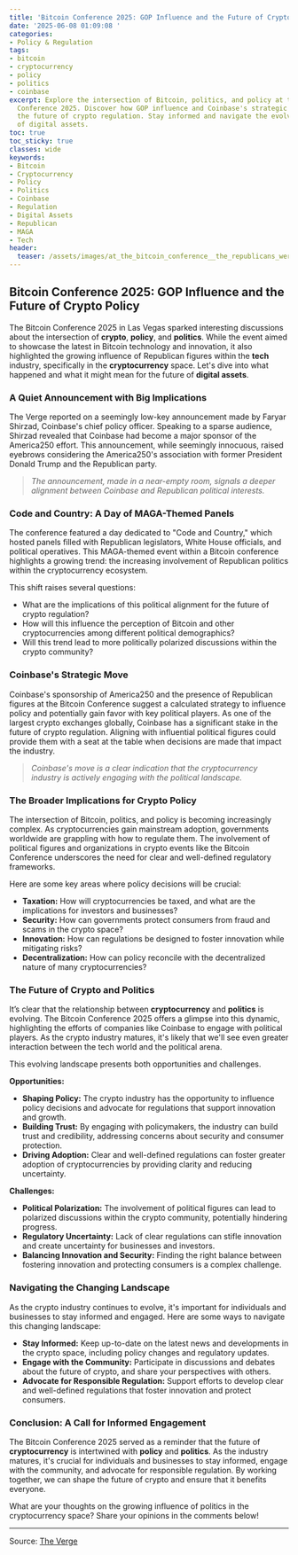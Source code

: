 ```yaml
---
title: 'Bitcoin Conference 2025: GOP Influence and the Future of Crypto Policy'
date: '2025-06-08 01:09:08 '
categories:
- Policy & Regulation
tags:
- bitcoin
- cryptocurrency
- policy
- politics
- coinbase
excerpt: Explore the intersection of Bitcoin, politics, and policy at the Bitcoin
  Conference 2025. Discover how GOP influence and Coinbase's strategic moves are shaping
  the future of crypto regulation. Stay informed and navigate the evolving landscape
  of digital assets.
toc: true
toc_sticky: true
classes: wide
keywords:
- Bitcoin
- Cryptocurrency
- Policy
- Politics
- Coinbase
- Regulation
- Digital Assets
- Republican
- MAGA
- Tech
header:
  teaser: /assets/images/at_the_bitcoin_conference__the_republicans_were_fo_20250608010908.png
---
```


## Bitcoin Conference 2025: GOP Influence and the Future of Crypto Policy

The Bitcoin Conference 2025 in Las Vegas sparked interesting discussions about the intersection of **crypto**, **policy**, and **politics**. While the event aimed to showcase the latest in Bitcoin technology and innovation, it also highlighted the growing influence of Republican figures within the **tech** industry, specifically in the **cryptocurrency** space. Let's dive into what happened and what it might mean for the future of **digital assets**.

### A Quiet Announcement with Big Implications

The Verge reported on a seemingly low-key announcement made by Faryar Shirzad, Coinbase's chief policy officer. Speaking to a sparse audience, Shirzad revealed that Coinbase had become a major sponsor of the America250 effort. This announcement, while seemingly innocuous, raised eyebrows considering the America250's association with former President Donald Trump and the Republican party.

> *The announcement, made in a near-empty room, signals a deeper alignment between Coinbase and Republican political interests.* 

### Code and Country: A Day of MAGA-Themed Panels

The conference featured a day dedicated to "Code and Country," which hosted panels filled with Republican legislators, White House officials, and political operatives. This MAGA-themed event within a Bitcoin conference highlights a growing trend: the increasing involvement of Republican politics within the cryptocurrency ecosystem.

This shift raises several questions:

*   What are the implications of this political alignment for the future of crypto regulation?
*   How will this influence the perception of Bitcoin and other cryptocurrencies among different political demographics?
*   Will this trend lead to more politically polarized discussions within the crypto community?

### Coinbase's Strategic Move

Coinbase's sponsorship of America250 and the presence of Republican figures at the Bitcoin Conference suggest a calculated strategy to influence policy and potentially gain favor with key political players. As one of the largest crypto exchanges globally, Coinbase has a significant stake in the future of crypto regulation. Aligning with influential political figures could provide them with a seat at the table when decisions are made that impact the industry.

> *Coinbase's move is a clear indication that the cryptocurrency industry is actively engaging with the political landscape.* 

### The Broader Implications for Crypto Policy

The intersection of Bitcoin, politics, and policy is becoming increasingly complex. As cryptocurrencies gain mainstream adoption, governments worldwide are grappling with how to regulate them. The involvement of political figures and organizations in crypto events like the Bitcoin Conference underscores the need for clear and well-defined regulatory frameworks.

Here are some key areas where policy decisions will be crucial:

*   **Taxation:** How will cryptocurrencies be taxed, and what are the implications for investors and businesses?
*   **Security:** How can governments protect consumers from fraud and scams in the crypto space?
*   **Innovation:** How can regulations be designed to foster innovation while mitigating risks?
*   **Decentralization:** How can policy reconcile with the decentralized nature of many cryptocurrencies?

### The Future of Crypto and Politics

It’s clear that the relationship between **cryptocurrency** and **politics** is evolving. The Bitcoin Conference 2025 offers a glimpse into this dynamic, highlighting the efforts of companies like Coinbase to engage with political players. As the crypto industry matures, it's likely that we'll see even greater interaction between the tech world and the political arena.

This evolving landscape presents both opportunities and challenges.

**Opportunities:**

*   **Shaping Policy:** The crypto industry has the opportunity to influence policy decisions and advocate for regulations that support innovation and growth.
*   **Building Trust:** By engaging with policymakers, the industry can build trust and credibility, addressing concerns about security and consumer protection.
*   **Driving Adoption:** Clear and well-defined regulations can foster greater adoption of cryptocurrencies by providing clarity and reducing uncertainty.

**Challenges:**

*   **Political Polarization:** The involvement of political figures can lead to polarized discussions within the crypto community, potentially hindering progress.
*   **Regulatory Uncertainty:** Lack of clear regulations can stifle innovation and create uncertainty for businesses and investors.
*   **Balancing Innovation and Security:** Finding the right balance between fostering innovation and protecting consumers is a complex challenge.

### Navigating the Changing Landscape

As the crypto industry continues to evolve, it's important for individuals and businesses to stay informed and engaged. Here are some ways to navigate this changing landscape:

*   **Stay Informed:** Keep up-to-date on the latest news and developments in the crypto space, including policy changes and regulatory updates.
*   **Engage with the Community:** Participate in discussions and debates about the future of crypto, and share your perspectives with others.
*   **Advocate for Responsible Regulation:** Support efforts to develop clear and well-defined regulations that foster innovation and protect consumers.

### Conclusion: A Call for Informed Engagement

The Bitcoin Conference 2025 served as a reminder that the future of **cryptocurrency** is intertwined with **policy** and **politics**. As the industry matures, it's crucial for individuals and businesses to stay informed, engage with the community, and advocate for responsible regulation. By working together, we can shape the future of crypto and ensure that it benefits everyone.

What are your thoughts on the growing influence of politics in the cryptocurrency space? Share your opinions in the comments below!

---

Source: [The Verge](https://www.theverge.com/cryptocurrency/679685/bitcoin-conference-gop-takeover)
